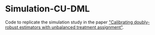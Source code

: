 # Simulation-CU-DML
Code to replicate the simulation study in the paper ["Calibrating doubly-robust estimators with unbalanced treatment assignment"](https://arxiv.org/abs/2403.01585).
